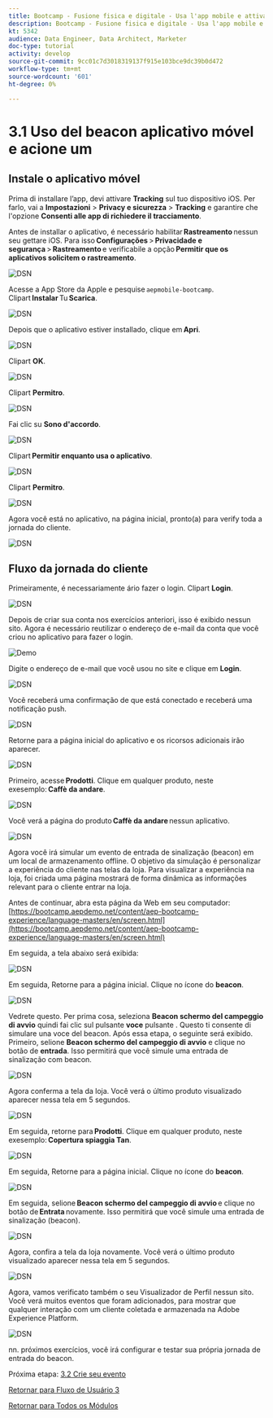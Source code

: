 ```yaml
---
title: Bootcamp - Fusione fisica e digitale - Usa l'app mobile e attiva un ingresso beacon - Brasile
description: Bootcamp - Fusione fisica e digitale - Usa l'app mobile e attiva un ingresso beacon - Brasile
kt: 5342
audience: Data Engineer, Data Architect, Marketer
doc-type: tutorial
activity: develop
source-git-commit: 9cc01c7d3018319137f915e103bce9dc39b0d472
workflow-type: tm+mt
source-wordcount: '601'
ht-degree: 0%

---
```


# 3.1 Uso del beacon aplicativo móvel e acione um

## Instale o aplicativo móvel

Prima di installare l’app, devi attivare **Tracking** sul tuo dispositivo iOS. Per farlo, vai a **Impostazioni** > **Privacy e sicurezza** > **Tracking** e garantire che l&#39;opzione **Consenti alle app di richiedere il tracciamento**.

Antes de installar o aplicativo, é necessário habilitar **Rastreamento** nessun seu gettare iOS. Para isso **Configurações** > **Privacidade e segurança** > **Rastreamento** e verificabile a opção **Permitir que os aplicativos solicitem o rastreamento**.

![DSN](./../uc3/images/app4.png)

Acesse a App Store da Apple e pesquise `aepmobile-bootcamp`. Clipart **Instalar** Tu **Scarica**.

![DSN](./../uc3/images/app1.png)

Depois que o aplicativo estiver installado, clique em **Apri**.

![DSN](./../uc3/images/app2.png)

Clipart **OK**.

![DSN](./../uc3/images/app9.png)

Clipart **Permitro**.

![DSN](./../uc3/images/app3.png)

Fai clic su **Sono d&#39;accordo**.

![DSN](./../uc3/images/app7.png)

Clipart **Permitir enquanto usa o aplicativo**.

![DSN](./../uc3/images/app8.png)

Clipart **Permitro**.

![DSN](./../uc3/images/app5.png)

Agora você está no aplicativo, na página inicial, pronto(a) para verify toda a jornada do cliente.

![DSN](./../uc3/images/app12.png)

## Fluxo da jornada do cliente

Primeiramente, é necessariamente ário fazer o login. Clipart **Login**.

![DSN](./images/app13.png)

Depois de criar sua conta nos exercícios anteriori, isso é exibido nessun sito. Agora é necessário reutilizar o endereço de e-mail da conta que você criou no aplicativo para fazer o login.

![Demo](./images/pv1.png)

Digite o endereço de e-mail que você usou no site e clique em **Login**.

![DSN](./images/app14.png)

Você receberá uma confirmação de que está conectado e receberá uma notificação push.

![DSN](./images/app15.png)

Retorne para a página inicial do aplicativo e os ricorsos adicionais irão aparecer.

![DSN](./images/app17.png)

Primeiro, acesse **Prodotti**. Clique em qualquer produto, neste exesemplo: **Caffè da andare**.

![DSN](./images/app19.png)

Você verá a página do produto **Caffè da andare** nessun aplicativo.

![DSN](./images/app20.png)

Agora você irá simular um evento de entrada de sinalização (beacon) em um local de armazenamento offline. O objetivo da simulação é personalizar a experiência do cliente nas telas da loja. Para visualizar a experiência na loja, foi criada uma página mostrará de forma dinâmica as informações relevant para o cliente entrar na loja.

Antes de continuar, abra esta página da Web em seu computador: [https://bootcamp.aepdemo.net/content/aep-bootcamp-experience/language-masters/en/screen.html](https://bootcamp.aepdemo.net/content/aep-bootcamp-experience/language-masters/en/screen.html)

Em seguida, a tela abaixo será exibida:

![DSN](./images/screen1.png)

Em seguida, Retorne para a página inicial. Clique no ícone do **beacon**.

![DSN](./images/app23.png)

Vedrete questo. Per prima cosa, seleziona **Beacon schermo del campeggio di avvio** quindi fai clic sul pulsante **voce** pulsante . Questo ti consente di simulare una voce del beacon.
Após essa etapa, o seguinte será exibido. Primeiro, selione **Beacon schermo del campeggio di avvio** e clique no botão de **entrada**. Isso permitirá que você simule uma entrada de sinalização com beacon.

![DSN](./images/app21.png)

Agora conferma a tela da loja. Você verá o último produto visualizado aparecer nessa tela em 5 segundos.

![DSN](./images/screen2.png)

Em seguida, retorne para **Prodotti**. Clique em qualquer produto, neste exesemplo: **Copertura spiaggia Tan**.

![DSN](./images/app22.png)

Em seguida, Retorne para a página inicial. Clique no ícone do **beacon**.

![DSN](./images/app23.png)

Em seguida, selione **Beacon schermo del campeggio di avvio** e clique no botão de **Entrata** novamente. Isso permitirá que você simule uma entrada de sinalização (beacon).

![DSN](./images/app21.png)

Agora, confira a tela da loja novamente. Você verá o último produto visualizado aparecer nessa tela em 5 segundos.

![DSN](./images/screen3.png)

Agora, vamos verificato também o seu Visualizador de Perfil nessun sito. Você verá muitos eventos que foram adicionados, para mostrar que qualquer interação com um cliente coletada e armazenada na Adobe Experience Platform.

![DSN](./images/screen4.png)

nn. próximos exercícios, você irá configurar e testar sua própria jornada de entrada do beacon.

Próxima etapa: [3.2 Crie seu evento](./ex2.md)

[Retornar para Fluxo de Usuário 3](./uc3.md)

[Retornar para Todos os Módulos](../../overview.md)
